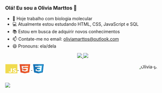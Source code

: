 ### Olá! Eu sou a Olivia Marttos 👋



- 🦠  Hoje trabalho com biologia molecular
- 💻 Atualmente estou estudando HTML, CSS, JavaScript e SQL
- 📚 Estou em busca de adquirir novos conhecimentos
- 📫 Contate-me no email: oliviamarttos@outlook.com
- 😄 Pronouns: ela/dela

<div align="center">
  <a href="https://github.com/oliviamarttos">
  <img height="180em" src="https://github-readme-stats.vercel.app/api?username=oliviamarttos&show_icons=true&theme=dracula&include_all_commits=true&count_private=true"/>
  <img height="180em" src="https://github-readme-stats.vercel.app/api/top-langs/?username=oliviamarttos&layout=compact&langs_count=7&theme=dracula"/>
</div>
<div style="display: inline_block"><br>
  <img align="center" alt="Olivia-Js" height="30" width="40" src="https://raw.githubusercontent.com/devicons/devicon/master/icons/javascript/javascript-plain.svg">
  <img align="center" alt="Olivia-HTML" height="30" width="40" src="https://raw.githubusercontent.com/devicons/devicon/master/icons/html5/html5-original.svg">
  <img align="center" alt="Olivia-CSS" height="30" width="40" src="https://raw.githubusercontent.com/devicons/devicon/master/icons/css3/css3-original.svg">
  <img align="right" alt="Olivia-pic" height="150" style="border-radius:50px;" src=https://i.pinimg.com/originals/aa/23/0e/aa230e6f5d7dfdbb6e70adde7014cea0.gif
</div>

  ##
  
  <div>

  <a href="https://www.linkedin.com/in/olivia-de-lapazi-marttos/" target="_blank"><img src="https://img.shields.io/badge/-LinkedIn-%230077B5?style=for-the-badge&logo=linkedin&logoColor=white" target="_blank"></a> 
  </div>

